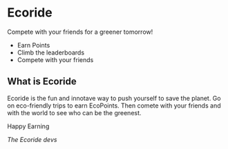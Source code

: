 # Ecoride

Compete with your friends for a greener tomorrow!

-   Earn Points
-   Climb the leaderboards
-   Compete with your friends

## What is Ecoride

Ecoride is the fun and innotave way to push yourself to save the planet. Go on eco-friendly trips to earn EcoPoints. Then comete with your friends and with the world to see who can be the greenest.

Happy Earning

_The Ecoride devs_
